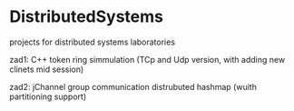# DistributedSystems
projects for distributed systems laboratories 

zad1: C++ token ring simmulation (TCp and Udp version, with adding new clinets mid session)


zad2: jChannel group communication distrubuted hashmap (wuith partitioning support)
